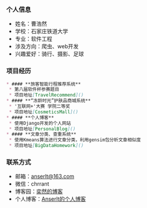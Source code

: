 ### **个人信息**
* 姓名：曹浩然
* 学校：石家庄铁道大学
* 专业：软件工程
* 涉及方向：爬虫、web开发
* 兴趣爱好：骑行、摄影、足球

### **项目经历**
```markdown
* #### **旅客智能行程推荐系统**
 * 第八届软件杯参赛题目
 * 项目地址[TravelRecommend]()
* #### **“冻龄时光”护肤品商城系统**
 * '互联网+'大赛 学院二等奖
 * 项目地址[CosmeticsMall]()
* #### **个人博客**
 * 使用Django开发的个人网站
 * 项目地址[PersonalBlog]()
* #### **文章分类、查重系统**
 * 使用Kmeans算法进行文章分类，利用gensim包分析文章相似度
 * 项目地址[BigDataHomework]()
```

### **联系方式**
* 邮箱：anserlt@163.com
* 微信：chrrant
* 博客园：[奕然的博客](https://www.cnblogs.com/chrran/)
* 个人博客：[Anserlt的个人博客]()



